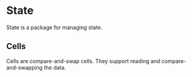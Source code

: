 # State
State is a package for managing state.

## Cells
Cells are compare-and-swap cells.  They support reading and compare-and-swapping the data.
